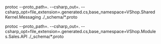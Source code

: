 protoc --proto_path=. --csharp_out=. --csharp_opt=file_extension=.generated.cs,base_namespace=VShop.SharedKernel.Messaging ./_schema/*.proto







protoc --proto_path=. --csharp_out=. --csharp_opt=file_extension=.generated.cs,base_namespace=VShop.Modules.Sales.API ./_schema/*.proto